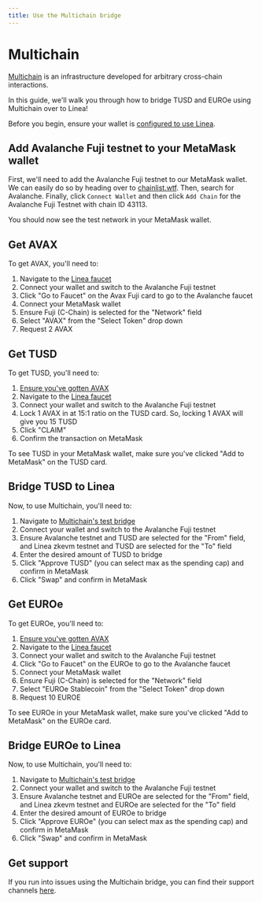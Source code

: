```yaml
---
title: Use the Multichain bridge
---
```


# Multichain

[Multichain](https://docs.multichain.org/getting-started/introduction) is an infrastructure developed for arbitrary cross-chain interactions.

In this guide, we'll walk you through how to bridge TUSD and EUROe using Multichain over to Linea!

Before you begin, ensure your wallet is [configured to use Linea](/use-mainnet/set-up-your-wallet.mdx).

## Add Avalanche Fuji testnet to your MetaMask wallet

First, we'll need to add the Avalanche Fuji testnet to our MetaMask wallet. We can easily do so by heading over to [chainlist.wtf](https://chainlist.wtf/). Then, search for Avalanche. Finally, click `Connect Wallet` and then click `Add Chain` for the Avalanche Fuji Testnet with chain ID 43113.

You should now see the test network in your MetaMask wallet.

## Get AVAX

To get AVAX, you'll need to:

1. Navigate to the [Linea faucet](https://faucet.goerli.linea.build/)
1. Connect your wallet and switch to the Avalanche Fuji testnet
1. Click "Go to Faucet" on the Avax Fuji card to go to the Avalanche faucet
1. Connect your MetaMask wallet
1. Ensure Fuji (C-Chain) is selected for the "Network" field
1. Select "AVAX" from the "Select Token" drop down
1. Request 2 AVAX

## Get TUSD

To get TUSD, you'll need to:

1. [Ensure you've gotten AVAX](#get-avax)
1. Navigate to the [Linea faucet](https://faucet.goerli.linea.build/)
1. Connect your wallet and switch to the Avalanche Fuji testnet
1. Lock 1 AVAX in at 15:1 ratio on the TUSD card. So, locking 1 AVAX will give you 15 TUSD
1. Click "CLAIM"
1. Confirm the transaction on MetaMask

To see TUSD in your MetaMask wallet, make sure you've clicked "Add to MetaMask" on the TUSD card.

## Bridge TUSD to Linea

Now, to use Multichain, you'll need to:

1. Navigate to [Multichain's test bridge](https://test.multichain.org/#/router)
1. Connect your wallet and switch to the Avalanche Fuji testnet
1. Ensure Avalanche testnet and TUSD are selected for the "From" field, and Linea zkevm testnet and TUSD are selected for the "To" field
1. Enter the desired amount of TUSD to bridge
1. Click "Approve TUSD" (you can select max as the spending cap) and confirm in MetaMask
1. Click "Swap" and confirm in MetaMask

## Get EUROe

To get EUROe, you'll need to:

1. [Ensure you've gotten AVAX](#get-avax)
1. Navigate to the [Linea faucet](https://faucet.goerli.linea.build/)
1. Connect your wallet and switch to the Avalanche Fuji testnet
1. Click "Go to Faucet" on the EUROe to go to the Avalanche faucet
1. Connect your MetaMask wallet
1. Ensure Fuji (C-Chain) is selected for the "Network" field
1. Select "EUROe Stablecoin" from the "Select Token" drop down
1. Request 10 EUROE

To see EUROe in your MetaMask wallet, make sure you've clicked "Add to MetaMask" on the EUROe card.

## Bridge EUROe to Linea

Now, to use Multichain, you'll need to:

1. Navigate to [Multichain's test bridge](https://test.multichain.org/#/router)
1. Connect your wallet and switch to the Avalanche Fuji testnet
1. Ensure Avalanche testnet and EUROe are selected for the "From" field, and Linea zkevm testnet and EUROe are selected for the "To" field
1. Enter the desired amount of EUROe to bridge
1. Click "Approve EUROe" (you can select max as the spending cap) and confirm in MetaMask
1. Click "Swap" and confirm in MetaMask

## Get support

If you run into issues using the Multichain bridge, you can find their support channels [here](https://multichain.zendesk.com/hc/en-us).
